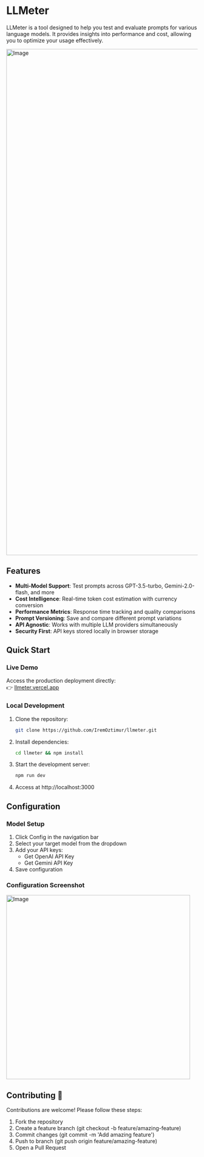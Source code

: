 # LLMeter

LLMeter is a tool designed to help you test and evaluate prompts for various language models. It provides insights into performance and cost, allowing you to optimize your usage effectively.

<img width="1330" alt="Image" src="https://github.com/user-attachments/assets/fc219a79-0065-404b-a535-7489ed9b8ac6" />

## Features
- **Multi-Model Support**: Test prompts across GPT-3.5-turbo, Gemini-2.0-flash, and more
- **Cost Intelligence**: Real-time token cost estimation with currency conversion
- **Performance Metrics**: Response time tracking and quality comparisons
- **Prompt Versioning**: Save and compare different prompt variations
- **API Agnostic**: Works with multiple LLM providers simultaneously
- **Security First**: API keys stored locally in browser storage

## Quick Start 

### Live Demo

Access the production deployment directly:\
👉 [llmeter.vercel.app](https://llmeter.vercel.app)

### Local Development

1. Clone the repository:
   ```bash
   git clone https://github.com/IremOztimur/llmeter.git
   ```

2. Install dependencies:
   ```bash
   cd llmeter && npm install
   ```

3. Start the development server:
   ```bash
   npm run dev
   ```
4. Access at http://localhost:3000

## Configuration

### Model Setup
1. Click Config in the navigation bar
2. Select your target model from the dropdown
3. Add your API keys:
   - Get OpenAI API Key
   - Get Gemini API Key
4. Save configuration

### Configuration Screenshot
<img width="484" alt="Image" src="https://github.com/user-attachments/assets/685ef547-3fb7-47df-b6a5-0600af114466" />


## Contributing 🤝
Contributions are welcome! Please follow these steps:

1. Fork the repository
2. Create a feature branch (git checkout -b feature/amazing-feature)
3. Commit changes (git commit -m 'Add amazing feature')
4. Push to branch (git push origin feature/amazing-feature)
5. Open a Pull Request

